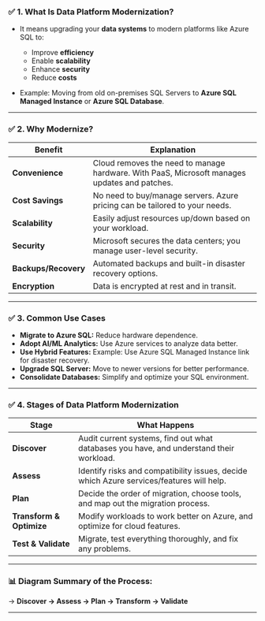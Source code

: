 ### ✅ **1. What Is Data Platform Modernization?**

- It means upgrading your **data systems** to modern platforms like Azure SQL to:

  - Improve **efficiency**
  - Enable **scalability**
  - Enhance **security**
  - Reduce **costs**

- Example: Moving from old on-premises SQL Servers to **Azure SQL Managed Instance** or **Azure SQL Database**.

---

### ✅ **2. Why Modernize?**

| Benefit              | Explanation                                                                                  |
| -------------------- | -------------------------------------------------------------------------------------------- |
| **Convenience**      | Cloud removes the need to manage hardware. With PaaS, Microsoft manages updates and patches. |
| **Cost Savings**     | No need to buy/manage servers. Azure pricing can be tailored to your needs.                  |
| **Scalability**      | Easily adjust resources up/down based on your workload.                                      |
| **Security**         | Microsoft secures the data centers; you manage user-level security.                          |
| **Backups/Recovery** | Automated backups and built-in disaster recovery options.                                    |
| **Encryption**       | Data is encrypted at rest and in transit.                                                    |

---

### ✅ **3. Common Use Cases**

- **Migrate to Azure SQL:** Reduce hardware dependence.
- **Adopt AI/ML Analytics:** Use Azure services to analyze data better.
- **Use Hybrid Features:** Example: Use Azure SQL Managed Instance link for disaster recovery.
- **Upgrade SQL Server:** Move to newer versions for better performance.
- **Consolidate Databases:** Simplify and optimize your SQL environment.

---

### ✅ **4. Stages of Data Platform Modernization**

| Stage                    | What Happens                                                                             |
| ------------------------ | ---------------------------------------------------------------------------------------- |
| **Discover**             | Audit current systems, find out what databases you have, and understand their workload.  |
| **Assess**               | Identify risks and compatibility issues, decide which Azure services/features will help. |
| **Plan**                 | Decide the order of migration, choose tools, and map out the migration process.          |
| **Transform & Optimize** | Modify workloads to work better on Azure, and optimize for cloud features.               |
| **Test & Validate**      | Migrate, test everything thoroughly, and fix any problems.                               |

---

### 📊 **Diagram Summary of the Process:**

→ **Discover → Assess → Plan → Transform → Validate**

---
